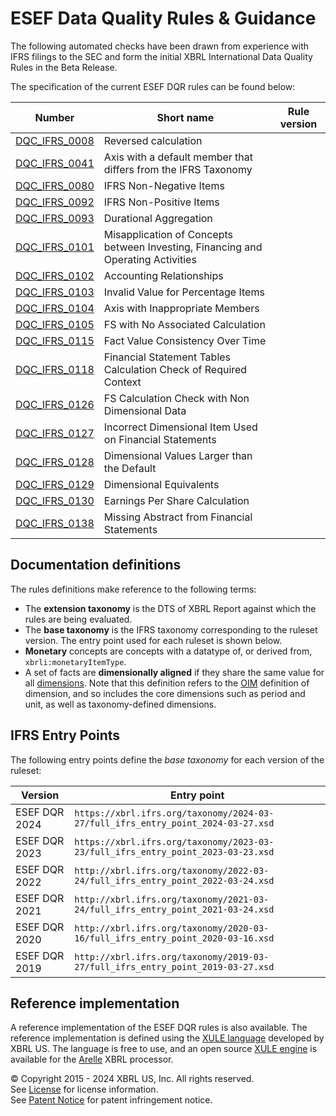 # ESEF Data Quality Rules & Guidance

The following automated checks have been drawn from experience with IFRS filings to the SEC and form the initial XBRL International Data Quality Rules in the Beta Release. 

The specification of the current ESEF DQR rules can be found below:

| Number | Short name | Rule version |
| ----- | ----- | ----- |
| [DQC_IFRS_0008](docs/DQC_IFRS_0008/DQC_0008.md) | Reversed calculation | 
| [DQC_IFRS_0041](docs/DQC_IFRS_0041/DQC_0041.md) | Axis with a default member that differs from the IFRS Taxonomy | 
| [DQC_IFRS_0080](docs/DQC_IFRS_0080/DQC_0080.md) | IFRS Non-Negative Items | 
| [DQC_IFRS_0092](docs/DQC_IFRS_0092/DQC_0092.md) | IFRS Non-Positive Items | 
| [DQC_IFRS_0093](docs/DQC_IFRS_0093/DQC_0093.md) | Durational Aggregation | 
| [DQC_IFRS_0101](docs/DQC_IFRS_0101/DQC_0101.md) | Misapplication of Concepts between Investing, Financing and Operating Activities | 
| [DQC_IFRS_0102](docs/DQC_IFRS_0102/DQC_0102.md) | Accounting Relationships| 
| [DQC_IFRS_0103](docs/DQC_IFRS_0103/DQC_0103.md) | Invalid Value for Percentage Items | 
| [DQC_IFRS_0104](docs/DQC_IFRS_0104/DQC_0104.md) | Axis with Inappropriate Members | 
| [DQC_IFRS_0105](docs/DQC_IFRS_0105/DQC_0105.md) | FS with No Associated Calculation | 
| [DQC_IFRS_0115](docs/DQC_IFRS_0115/DQC_0115.md) | Fact Value Consistency Over Time | 
| [DQC_IFRS_0118](docs/DQC_IFRS_0118/DQC_0118.md) | Financial Statement Tables Calculation Check of Required Context | 
| [DQC_IFRS_0126](docs/DQC_IFRS_0126/DQC_0126.md) | FS Calculation Check with Non Dimensional Data | 
| [DQC_IFRS_0127](docs/DQC_IFRS_0127/DQC_0127.md) | Incorrect Dimensional Item Used on Financial Statements | 
| [DQC_IFRS_0128](docs/DQC_IFRS_0128/DQC_0128.md) | Dimensional Values Larger than the Default | 
| [DQC_IFRS_0129](docs/DQC_IFRS_0129/DQC_0129.md) | Dimensional Equivalents | 
| [DQC_IFRS_0130](docs/DQC_IFRS_0130/DQC_0130.md) | Earnings Per Share Calculation | 
| [DQC_IFRS_0138](docs/DQC_IFRS_0138/DQC_0138.md) | Missing Abstract from Financial Statements | 

## Documentation definitions

The rules definitions make reference to the following terms:

* The **extension taxonomy** is the DTS of XBRL Report against which the rules are being evaluated.
* The **base taxonomy** is the IFRS taxonomy corresponding to the ruleset version.  The entry point used for each ruleset is shown below.
* **Monetary** concepts are concepts with a datatype of, or derived from, `xbrli:monetaryItemType`.
* A set of facts are **dimensionally aligned** if they share the same value for all [dimensions](https://www.xbrl.org/Specification/oim/REC-2021-10-13/oim-REC-2021-10-13.html#term-dimension).  Note that this definition refers to the [OIM](https://www.xbrl.org/Specification/oim/REC-2021-10-13/oim-REC-2021-10-13.html) definition of dimension, and so includes the core dimensions such as period and unit, as well as taxonomy-defined dimensions.

## IFRS Entry Points

The following entry points define the _base taxonomy_ for each version of the ruleset:

| Version | Entry point |
| ------- | ----------- | 
| ESEF DQR 2024 | `https://xbrl.ifrs.org/taxonomy/2024-03-27/full_ifrs_entry_point_2024-03-27.xsd` |
| ESEF DQR 2023 | `https://xbrl.ifrs.org/taxonomy/2023-03-23/full_ifrs_entry_point_2023-03-23.xsd` | 
| ESEF DQR 2022 | `http://xbrl.ifrs.org/taxonomy/2022-03-24/full_ifrs_entry_point_2022-03-24.xsd` |  
| ESEF DQR 2021 | `http://xbrl.ifrs.org/taxonomy/2021-03-24/full_ifrs_entry_point_2021-03-24.xsd` |
| ESEF DQR 2020 | `http://xbrl.ifrs.org/taxonomy/2020-03-16/full_ifrs_entry_point_2020-03-16.xsd` |
| ESEF DQR 2019 | `http://xbrl.ifrs.org/taxonomy/2019-03-27/full_ifrs_entry_point_2019-03-27.xsd` |

## Reference implementation

A reference implementation of the ESEF DQR rules is also available.  The reference implementation is defined using the [XULE language](https://xbrl.us/home/use/what-is-xule) developed by XBRL US.  The language is free to use, and an open source [XULE engine](https://github.com/xbrlus/xule/releases/latest) is available for the [Arelle](https://arelle.org/pub) XBRL processor.   


© Copyright 2015 - 2024 XBRL US, Inc. All rights reserved.   
See [License](https://xbrl.us/dqc-license) for license information.  
See [Patent Notice](https://xbrl.us/dqc-patent) for patent infringement notice.  
